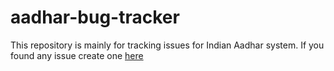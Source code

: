 # aadhar-bug-tracker

This repository is mainly for tracking issues for Indian Aadhar system. If you found any issue create one [here](https://github.com/RishabhTayal/aadhar-bug-tracker/issues/new)
